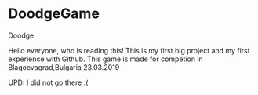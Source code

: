 # DoodgeGame
Doodge

Hello everyone, who is reading this!
This is my first big project and my first experience with Github.
This game is made for competion in Blagoevagrad,Bulgaria 23.03.2019

UPD: I did not go there :(
